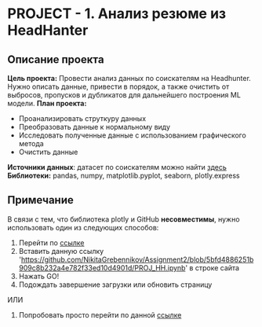 # PROJECT - 1. Анализ резюме из HeadHanter
## Описание проекта
**Цель проекта:** Провести анализ данных по соискателям на Headhunter. Нужно описать данные, привести в порядок, а также очистить от выбросов, пропусков и дубликатов для дальнейшего построения ML модели.
**План проекта:**
- Проанализировать струткуру данных
- Преобразовать данные к нормальному виду
- Исследовать полученные данные с использованием графического метода
- Очистить данные

**Источники данных**: датасет по соискателям можно найти [здесь](https://drive.google.com/file/d/1Kb78mAWYKcYlellTGhIjPI-bCcKbGuTn/view)
**Библиотеки:** pandas, numpy, matplotlib.pyplot, seaborn, plotly.express
## Примечание
В связи с тем, что библиотека plotly и GitHub **несовместимы**, нужно использовать один из следующих способов:
1. Перейти по [ссылке](https://nbviewer.org)
2. Вставить данную ссылку 'https://github.com/NikitaGrebennikov/Assignment2/blob/5bfd4886251b909c8b232a4e782f33ed10d4901d/PROJ_HH.ipynb' в строке сайта
3. Нажать GO!
4. Подождать завершение загрузки или обновить страницу

ИЛИ
1. Попробовать просто перейти по данной [ссылке](https://nbviewer.org/github/NikitaGrebennikov/Assignment2/blob/28a83b7dd7a3e744179ce8a4567d55abb54ae882/PROJ_HH.ipynb)


